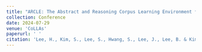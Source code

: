 ```yaml
---
title: "ARCLE: The Abstract and Reasoning Corpus Learning Environment for Reinforcement Learning"
collection: Conference
date: 2024-07-29
venue: 'CoLLAs'
paperurl: ' '
citation: 'Lee, H., Kim, S., Lee, S., Hwang, S., Lee, J., Lee, B. & Kim, S. (2024). ARCLE: The Abstract and Reasoning Corpus Learning Environment for Reinforcement Learning. CoLLAs.'
---
```

